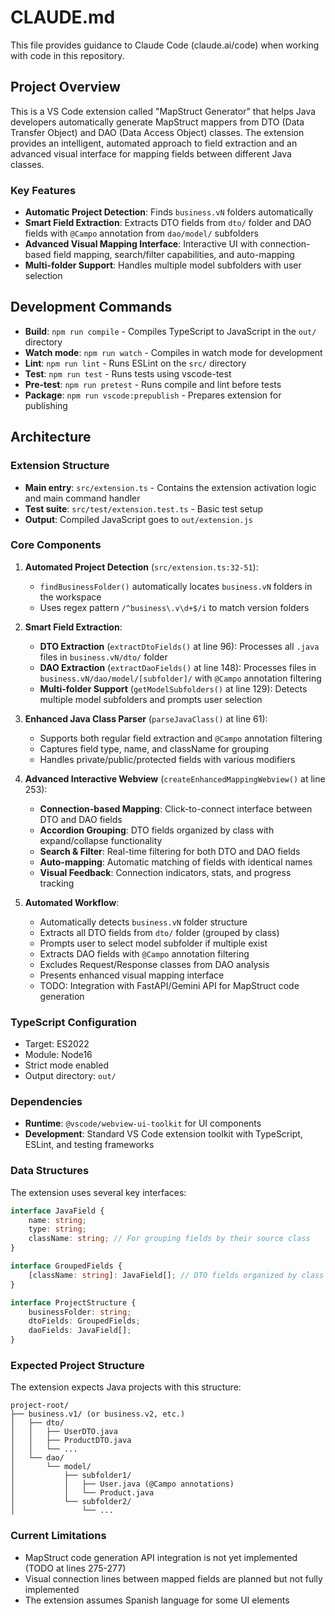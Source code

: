 # CLAUDE.md

This file provides guidance to Claude Code (claude.ai/code) when working with code in this repository.

## Project Overview

This is a VS Code extension called "MapStruct Generator" that helps Java developers automatically generate MapStruct mappers from DTO (Data Transfer Object) and DAO (Data Access Object) classes. The extension provides an intelligent, automated approach to field extraction and an advanced visual interface for mapping fields between different Java classes.

### Key Features
- **Automatic Project Detection**: Finds `business.vN` folders automatically
- **Smart Field Extraction**: Extracts DTO fields from `dto/` folder and DAO fields with `@Campo` annotation from `dao/model/` subfolders
- **Advanced Visual Mapping Interface**: Interactive UI with connection-based field mapping, search/filter capabilities, and auto-mapping
- **Multi-folder Support**: Handles multiple model subfolders with user selection

## Development Commands

- **Build**: `npm run compile` - Compiles TypeScript to JavaScript in the `out/` directory
- **Watch mode**: `npm run watch` - Compiles in watch mode for development
- **Lint**: `npm run lint` - Runs ESLint on the `src/` directory
- **Test**: `npm run test` - Runs tests using vscode-test
- **Pre-test**: `npm run pretest` - Runs compile and lint before tests
- **Package**: `npm run vscode:prepublish` - Prepares extension for publishing

## Architecture

### Extension Structure
- **Main entry**: `src/extension.ts` - Contains the extension activation logic and main command handler
- **Test suite**: `src/test/extension.test.ts` - Basic test setup
- **Output**: Compiled JavaScript goes to `out/extension.js`

### Core Components

1. **Automated Project Detection** (`src/extension.ts:32-51`):
   - `findBusinessFolder()` automatically locates `business.vN` folders in the workspace
   - Uses regex pattern `/^business\.v\d+$/i` to match version folders

2. **Smart Field Extraction**:
   - **DTO Extraction** (`extractDtoFields()` at line 96): Processes all `.java` files in `business.vN/dto/` folder
   - **DAO Extraction** (`extractDaoFields()` at line 148): Processes files in `business.vN/dao/model/[subfolder]/` with `@Campo` annotation filtering
   - **Multi-folder Support** (`getModelSubfolders()` at line 129): Detects multiple model subfolders and prompts user selection

3. **Enhanced Java Class Parser** (`parseJavaClass()` at line 61):
   - Supports both regular field extraction and `@Campo` annotation filtering
   - Captures field type, name, and className for grouping
   - Handles private/public/protected fields with various modifiers

4. **Advanced Interactive Webview** (`createEnhancedMappingWebview()` at line 253):
   - **Connection-based Mapping**: Click-to-connect interface between DTO and DAO fields
   - **Accordion Grouping**: DTO fields organized by class with expand/collapse functionality
   - **Search & Filter**: Real-time filtering for both DTO and DAO fields
   - **Auto-mapping**: Automatic matching of fields with identical names
   - **Visual Feedback**: Connection indicators, stats, and progress tracking

5. **Automated Workflow**:
   - Automatically detects `business.vN` folder structure
   - Extracts all DTO fields from `dto/` folder (grouped by class)
   - Prompts user to select model subfolder if multiple exist
   - Extracts DAO fields with `@Campo` annotation filtering
   - Excludes Request/Response classes from DAO analysis
   - Presents enhanced visual mapping interface
   - TODO: Integration with FastAPI/Gemini API for MapStruct code generation

### TypeScript Configuration
- Target: ES2022
- Module: Node16
- Strict mode enabled
- Output directory: `out/`

### Dependencies
- **Runtime**: `@vscode/webview-ui-toolkit` for UI components
- **Development**: Standard VS Code extension toolkit with TypeScript, ESLint, and testing frameworks

### Data Structures

The extension uses several key interfaces:

```typescript
interface JavaField {
    name: string;
    type: string;
    className: string; // For grouping fields by their source class
}

interface GroupedFields {
    [className: string]: JavaField[]; // DTO fields organized by class
}

interface ProjectStructure {
    businessFolder: string;
    dtoFields: GroupedFields;
    daoFields: JavaField[];
}
```

### Expected Project Structure

The extension expects Java projects with this structure:
```
project-root/
├── business.v1/ (or business.v2, etc.)
│   ├── dto/
│   │   ├── UserDTO.java
│   │   ├── ProductDTO.java
│   │   └── ...
│   └── dao/
│       └── model/
│           ├── subfolder1/
│           │   ├── User.java (@Campo annotations)
│           │   └── Product.java
│           └── subfolder2/
│               └── ...
```

### Current Limitations
- MapStruct code generation API integration is not yet implemented (TODO at lines 275-277)
- Visual connection lines between mapped fields are planned but not fully implemented
- The extension assumes Spanish language for some UI elements